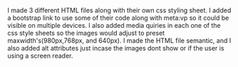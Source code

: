 I made 3 different HTML files along with their own css styling sheet. I added a bootstrap link to use some of their code along with  meta:vp so it could be visible on multiple devices. I also added media quiries in each one of the css style sheets so the images would adjust to preset maxwidth's(980px,768px, and 640px). I made the HTML file semantic, and I also added alt attributes just incase the images dont show or if the user is using a screen reader.
